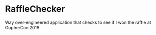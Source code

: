 # RaffleChecker #

Way over-engineered application that checks to see if I won the raffle at GopherCon 2018
